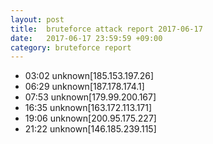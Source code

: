 ```yaml
---
layout: post
title:  bruteforce attack report 2017-06-17
date:   2017-06-17 23:59:59 +09:00
category: bruteforce report
---
```


* 03:02 unknown[185.153.197.26]
* 06:29 unknown[187.178.174.1]
* 07:53 unknown[179.99.200.167]
* 16:35 unknown[163.172.113.171]
* 19:06 unknown[200.95.175.227]
* 21:22 unknown[146.185.239.115]
